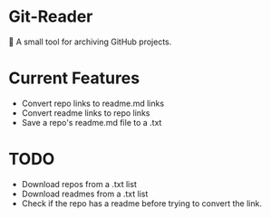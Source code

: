 # Git-Reader
 :briefcase: A small tool for archiving GitHub projects.
# Current Features
- Convert repo links to readme.md links
- Convert readme links to repo links
- Save a repo's readme.md file to a .txt
# TODO
- Download repos from a .txt list
- Download readmes from a .txt list
- Check if the repo has a readme before trying to convert the link.
